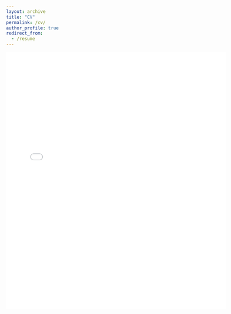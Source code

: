 ```yaml
---
layout: archive
title: "CV"
permalink: /cv/
author_profile: true
redirect_from:
  - /resume
---
```


<embed src="{{ site.baseurl }}/files/resume.pdf" width="600" height="700" type='application/pdf'> 

